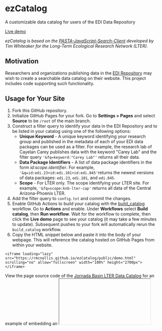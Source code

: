# ezCatalog

A customizable data catalog for users of the EDI Data Repository

[Live demo](https://rmcnellis.github.io/ezCatalog/public/demo.html)

_ezCatalog is based on the [PASTA-JavaScript-Search-Client](https://github.com/BLE-LTER/PASTA-JavaScript-Search-Client) developed by Tim Whiteaker for the Long-Term Ecological Research Network (LTER)._

## Motivation

Researchers and organizations publishing data in the [EDI Repository](https://portal.edirepository.org/nis/home.jsp) may wish to create a searchable data catalog on their website. This project includes code supporting such functionality.

## Usage for Your Site

1. Fork this GitHub repository. 
2. Initialize GitHub Pages for your fork. Go to **Settings > Pages** and select **Source** to be `/root` of the main branch.
3. Construct a filter query to identify your data in the EDI Repository and to be listed in your catalog using one of the following options:
   - **Unique Keyword**  - A unique keyword identifying your research group and published in the metadata of each of your EDI data packages can be used as a filter. For example, the research lab of Cayelan Carey publishes data with the keyword "Carey Lab" and the filter query `'&fq=keyword:"Carey Lab"'` returns all their data.
   - **Data Package Identifiers** - A list of data package identifiers in the form _id:scope.identifier_. For example, `'&q=id:edi.23+id:edi.101+id:edi.845'`returns the newest versions of data packages: `edi.23`, `edi.101`, and `edi.845`.
   - **Scope** - For LTER only. The scope identifying your LTER site. For example, `'&fq=scope:knb-lter-cap'` returns all data of the Central Arizona-Phoenix LTER. 
4. Add the filter query to `config.txt` and commit the changes.
5. Enable GitHub Actions to build your catalog with the [build_catalog](https://github.com/rmcnellis/ezCatalog/blob/master/.github/workflows/build_catalog.yml) workflow. Go to **Actions** and enable. Under **Workflows** select **Build catalog**, then **Run workflow**. Wait for the workflow to complete, then click the **Live demo** page to see your catalog (it may take a few minutes to update). Subsequent pushes to your fork will automatically rerun the `build_catalog` workflow.  
6. Copy the HTML snippet below and paste it into the body of your webpage. This will reference the catalog hosted on GitHub Pages from within your website.
```
<iframe loading="lazy" src="https://rmcnellis.github.io/ezCatalog/public/demo.html" scrolling="no" allow="fullscreen" width="100%" height="2700px"></iframe>
```

View the page source code of the [Jornada Basin LTER Data Catalog](https://lter.jornada.nmsu.edu/data-catalog/) for an example of embedding an <iframe> in a webpage or experiment using the W3Schools [HTML Tryit editor](https://www.w3schools.com/html/tryit.asp?filename=tryhtml_intro).

## Features

### Autocomplete

Autocomplete is currently supported for the creator and taxonomy input fields. Try typing a couple of characters into the creator box of the demo page and see what happens.

Autocomplete requires creating a list of possible choices, which is automatically generated each time the GitHub Actions workflow `build_catalog` runs.

### Pagination

ezCatalog allows you to limit the number of results returned per page. If you do not wish to use pagination, set the `limit` parameter in `config.txt` to a number higher than the number of datasets available for your group.

## Caveats

The success of search queries depends upon the metadata provided when submitting data to the EDI Data Repository.

## Support

Please contact support@edirepository.org for help setting up your catalog or resolving issues.

## Scope
   
ezCatalog is a basic data catalog. If interested in developing a more feature rich catalog, we recommend checking out the video on [Using the PASTA+ Search API to Create a Local Data Catalog](https://www.youtube.com/watch?v=LwCI9TKi-Pg&t=361s).
   
## Acknowledgments

CSV export uses uselesscode's JS CSV serializer (MIT Licensed):
http://www.uselesscode.org/javascript/csv/

We use Pixabay's autocomplete plugin. Thanks Pixabay!
